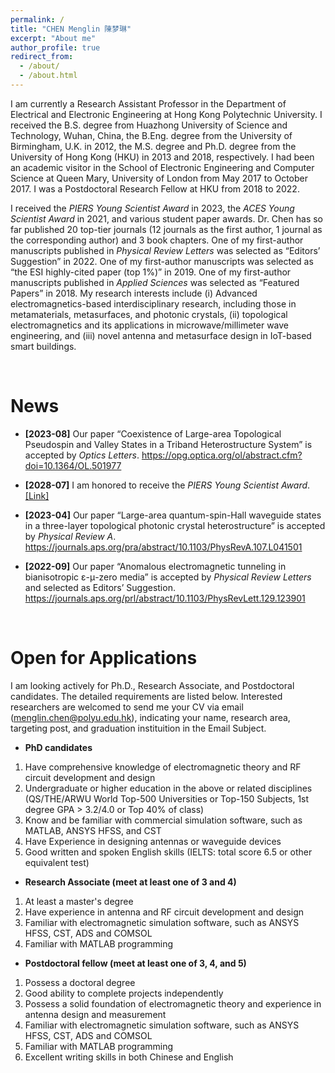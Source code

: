 ```yaml
---
permalink: /
title: "CHEN Menglin 陳梦琳"
excerpt: "About me"
author_profile: true
redirect_from: 
  - /about/
  - /about.html
---
```


I am currently a Research Assistant Professor in the Department of Electrical and Electronic Engineering at Hong Kong Polytechnic University. I received the B.S. degree from Huazhong University of Science and Technology, Wuhan, China, the B.Eng. degree from the University of Birmingham, U.K. in 2012, the M.S. degree and Ph.D. degree from the University of Hong Kong (HKU) in 2013 and 2018, respectively. I had been an academic visitor in the School of Electronic Engineering and Computer Science at Queen Mary, University of London from May 2017 to October 2017. I was a Postdoctoral Research Fellow at HKU from 2018 to 2022. 

I received the *PIERS Young Scientist Award* in 2023, the *ACES Young Scientist Award* in 2021, and various student paper awards. Dr. Chen has so far published 20 top-tier journals (12 journals as the first author, 1 journal as the corresponding author) and 3 book chapters. One of my first-author manuscripts published in *Physical Review Letters* was selected as “Editors’ Suggestion” in 2022. One of my first-author manuscripts was selected as “the ESI highly-cited paper (top 1%)” in 2019. One of my first-author manuscripts published in *Applied Sciences* was selected as “Featured Papers” in 2018. My research interests include (i) Advanced electromagnetics-based interdisciplinary research, including those in metamaterials, metasurfaces, and photonic crystals, (ii) topological electromagnetics and its applications in microwave/millimeter wave engineering, and (iii) novel antenna and metasurface design in IoT-based smart buildings.

<br>

# News
- **[2023-08]** Our paper “Coexistence of Large-area Topological Pseudospin and Valley States in a Triband Heterostructure System” is accepted by *Optics Letters*.  <https://opg.optica.org/ol/abstract.cfm?doi=10.1364/OL.501977>

- **[2028-07]** I am honored to receive the *PIERS Young Scientist Award*. [[Link]](https://piers.org/awards/young-scientist-award.html)

- **[2023-04]** Our paper “Large-area quantum-spin-Hall waveguide states in a three-layer topological photonic crystal heterostructure” is accepted by *Physical Review A*.  <https://journals.aps.org/pra/abstract/10.1103/PhysRevA.107.L041501>

- **[2022-09]** Our paper “Anomalous electromagnetic tunneling in bianisotropic ε-μ-zero media” is accepted by *Physical Review Letters* and selected as Editors’ Suggestion.   <https://journals.aps.org/prl/abstract/10.1103/PhysRevLett.129.123901>


<br>

# Open for Applications

I am looking actively for Ph.D., Research Associate, and Postdoctoral candidates. The detailed requirements are listed below. Interested researchers are welcomed to send me your CV via email (menglin.chen@polyu.edu.hk), indicating your name, research area, targeting post, and graduation instituition in the Email Subject.

- **PhD candidates**

1. Have comprehensive knowledge of electromagnetic theory and RF circuit development and design
2. Undergraduate or higher education in the above or related disciplines (QS/THE/ARWU World Top-500 Universities or Top-150 Subjects, 1st degree GPA > 3.2/4.0 or Top 40% of class)
3. Know and be familiar with commercial simulation software, such as MATLAB, ANSYS HFSS, and CST
4. Have Experience in designing antennas or waveguide devices
5. Good written and spoken English skills (IELTS: total score 6.5 or other equivalent test)

- **Research Associate (meet at least one of 3 and 4)**

1. At least a master's degree
2. Have experience in antenna and RF circuit development and design
3. Familiar with electromagnetic simulation software, such as ANSYS HFSS, CST, ADS and COMSOL
4. Familiar with MATLAB programming

- **Postdoctoral fellow (meet at least one of 3, 4, and 5)**

1. Possess a doctoral degree
2. Good ability to complete projects independently
3. Possess a solid foundation of electromagnetic theory and experience in antenna design and measurement
4. Familiar with electromagnetic simulation software, such as ANSYS HFSS, CST, ADS and COMSOL
5. Familiar with MATLAB programming
6. Excellent writing skills in both Chinese and English

